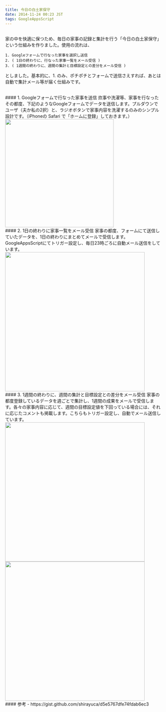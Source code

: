 ```yaml
---
title: 今日の白土家保守
date: 2014-11-24 00:23 JST
tags: GoogleAppsScript
---
```


<br />
家の中を快適に保つため、毎日の家事の記録と集計を行う「今日の白土家保守」という仕組みを作りました。使用の流れは、

	1. Googleフォームで行なった家事を選択し送信
	2. ( 1日の終わりに、行なった家事一覧をメール受信 )
	3. ( 1週間の終わりに、週間の集計と目標設定との差分をメール受信 )

としました。基本的に、1. のみ、ポチポチとフォームで送信さえすれば、あとは自動で集計メール等が届く仕組みです。

<br />
#### 1. Googleフォームで行なった家事を送信
炊事や洗濯等、家事を行なったその都度、下記のようなGoogleフォームでデータを送信します。プルダウンでユーザ（夫か私の2択）と、ラジオボタンで家事内容を洗濯するのみのシンプル設計です。（iPhoneの Safari で「ホームに登録」しておきます。）

<img src="http://i.gyazo.com/afd338938e41b23ecf33bdfd489478a1.png" width="350">


<br />
#### 2. 1日の終わりに家事一覧をメール受信
家事の都度、フォームにて送信していたデータを、1日の終わりにまとめてメールで受信します。GoogleAppsScriptにてトリガー設定し、毎日23時ごろに自動メール送信をしています。

<img src="http://i.gyazo.com/b09655f6cd51f7228aac6ca5c07510d2.png" width="450">

<br />
#### 3. 1週間の終わりに、週間の集計と目標設定との差分をメール受信
家事の都度登録しているデータを週ごとで集計し、1週間の成果をメールで受信します。各々の家事内容に応じて、週間の目標設定値を下回っている場合には、それに応じたコメントも掲載します。こちらもトリガー設定し、自動でメール送信しています。

<img src="http://i.gyazo.com/86ebc44249fc6c0f27c41685a445cdc0.png" width="450">

<img src="http://i.gyazo.com/2d095e4932aebc936fca7a69651be336.png" width="450">


<br />
#### 参考
- https://gist.github.com/shirayuca/d5e5767dfe74fdab6ec3



<br />
